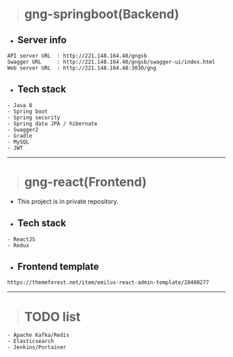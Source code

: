 > # gng-springboot(Backend)

- ## Server info
```
API server URL  : http://221.148.164.48/gngsb
Swagger URL     : http://221.148.164.48/gngsb/swagger-ui/index.html
Web server URL  : http://221.148.164.48:3030/gng
```

- ## Tech stack
```
- Java 8
- Spring boot
- Spring security
- Spring data JPA / hibernate
- Swagger2
- Gradle
- MySQL
- JWT
```

---

> # gng-react(Frontend)

- This project is in private repository.

- ## Tech stack
```
- ReactJS
- Redux
```

- ## Frontend template
```
https://themeforest.net/item/emilus-react-admin-template/28400277
```

---

> # TODO list
```
- Apache Kafka/Redis
- Elasticsearch
- Jenkins/Portainer
```
